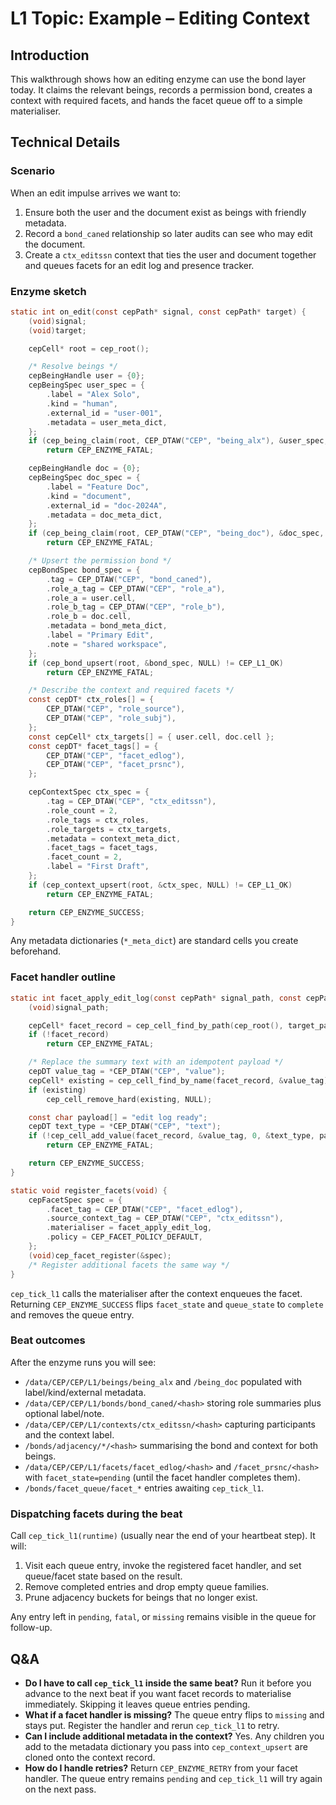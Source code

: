 # L1 Topic: Example – Editing Context

## Introduction
This walkthrough shows how an editing enzyme can use the bond layer today. It claims the relevant beings, records a permission bond, creates a context with required facets, and hands the facet queue off to a simple materialiser.

## Technical Details
### Scenario
When an edit impulse arrives we want to:
1. Ensure both the user and the document exist as beings with friendly metadata.
2. Record a `bond_caned` relationship so later audits can see who may edit the document.
3. Create a `ctx_editssn` context that ties the user and document together and queues facets for an edit log and presence tracker.

### Enzyme sketch
```c
static int on_edit(const cepPath* signal, const cepPath* target) {
    (void)signal;
    (void)target;

    cepCell* root = cep_root();

    /* Resolve beings */
    cepBeingHandle user = {0};
    cepBeingSpec user_spec = {
        .label = "Alex Solo",
        .kind = "human",
        .external_id = "user-001",
        .metadata = user_meta_dict,
    };
    if (cep_being_claim(root, CEP_DTAW("CEP", "being_alx"), &user_spec, &user) != CEP_L1_OK)
        return CEP_ENZYME_FATAL;

    cepBeingHandle doc = {0};
    cepBeingSpec doc_spec = {
        .label = "Feature Doc",
        .kind = "document",
        .external_id = "doc-2024A",
        .metadata = doc_meta_dict,
    };
    if (cep_being_claim(root, CEP_DTAW("CEP", "being_doc"), &doc_spec, &doc) != CEP_L1_OK)
        return CEP_ENZYME_FATAL;

    /* Upsert the permission bond */
    cepBondSpec bond_spec = {
        .tag = CEP_DTAW("CEP", "bond_caned"),
        .role_a_tag = CEP_DTAW("CEP", "role_a"),
        .role_a = user.cell,
        .role_b_tag = CEP_DTAW("CEP", "role_b"),
        .role_b = doc.cell,
        .metadata = bond_meta_dict,
        .label = "Primary Edit",
        .note = "shared workspace",
    };
    if (cep_bond_upsert(root, &bond_spec, NULL) != CEP_L1_OK)
        return CEP_ENZYME_FATAL;

    /* Describe the context and required facets */
    const cepDT* ctx_roles[] = {
        CEP_DTAW("CEP", "role_source"),
        CEP_DTAW("CEP", "role_subj"),
    };
    const cepCell* ctx_targets[] = { user.cell, doc.cell };
    const cepDT* facet_tags[] = {
        CEP_DTAW("CEP", "facet_edlog"),
        CEP_DTAW("CEP", "facet_prsnc"),
    };

    cepContextSpec ctx_spec = {
        .tag = CEP_DTAW("CEP", "ctx_editssn"),
        .role_count = 2,
        .role_tags = ctx_roles,
        .role_targets = ctx_targets,
        .metadata = context_meta_dict,
        .facet_tags = facet_tags,
        .facet_count = 2,
        .label = "First Draft",
    };
    if (cep_context_upsert(root, &ctx_spec, NULL) != CEP_L1_OK)
        return CEP_ENZYME_FATAL;

    return CEP_ENZYME_SUCCESS;
}
```
Any metadata dictionaries (`*_meta_dict`) are standard cells you create beforehand.

### Facet handler outline
```c
static int facet_apply_edit_log(const cepPath* signal_path, const cepPath* target_path) {
    (void)signal_path;

    cepCell* facet_record = cep_cell_find_by_path(cep_root(), target_path);
    if (!facet_record)
        return CEP_ENZYME_FATAL;

    /* Replace the summary text with an idempotent payload */
    cepDT value_tag = *CEP_DTAW("CEP", "value");
    cepCell* existing = cep_cell_find_by_name(facet_record, &value_tag);
    if (existing)
        cep_cell_remove_hard(existing, NULL);

    const char payload[] = "edit log ready";
    cepDT text_type = *CEP_DTAW("CEP", "text");
    if (!cep_cell_add_value(facet_record, &value_tag, 0, &text_type, payload, sizeof payload, sizeof payload))
        return CEP_ENZYME_FATAL;

    return CEP_ENZYME_SUCCESS;
}

static void register_facets(void) {
    cepFacetSpec spec = {
        .facet_tag = CEP_DTAW("CEP", "facet_edlog"),
        .source_context_tag = CEP_DTAW("CEP", "ctx_editssn"),
        .materialiser = facet_apply_edit_log,
        .policy = CEP_FACET_POLICY_DEFAULT,
    };
    (void)cep_facet_register(&spec);
    /* Register additional facets the same way */
}
```
`cep_tick_l1` calls the materialiser after the context enqueues the facet. Returning `CEP_ENZYME_SUCCESS` flips `facet_state` and `queue_state` to `complete` and removes the queue entry.

### Beat outcomes
After the enzyme runs you will see:
- `/data/CEP/CEP/L1/beings/being_alx` and `/being_doc` populated with label/kind/external metadata.
- `/data/CEP/CEP/L1/bonds/bond_caned/<hash>` storing role summaries plus optional label/note.
- `/data/CEP/CEP/L1/contexts/ctx_editssn/<hash>` capturing participants and the context label.
- `/bonds/adjacency/*/<hash>` summarising the bond and context for both beings.
- `/data/CEP/CEP/L1/facets/facet_edlog/<hash>` and `/facet_prsnc/<hash>` with `facet_state=pending` (until the facet handler completes them).
- `/bonds/facet_queue/facet_*` entries awaiting `cep_tick_l1`.

### Dispatching facets during the beat
Call `cep_tick_l1(runtime)` (usually near the end of your heartbeat step). It will:
1. Visit each queue entry, invoke the registered facet handler, and set queue/facet state based on the result.
2. Remove completed entries and drop empty queue families.
3. Prune adjacency buckets for beings that no longer exist.

Any entry left in `pending`, `fatal`, or `missing` remains visible in the queue for follow-up.

## Q&A
- **Do I have to call `cep_tick_l1` inside the same beat?** Run it before you advance to the next beat if you want facet records to materialise immediately. Skipping it leaves queue entries pending.
- **What if a facet handler is missing?** The queue entry flips to `missing` and stays put. Register the handler and rerun `cep_tick_l1` to retry.
- **Can I include additional metadata in the context?** Yes. Any children you add to the metadata dictionary you pass into `cep_context_upsert` are cloned onto the context record.
- **How do I handle retries?** Return `CEP_ENZYME_RETRY` from your facet handler. The queue entry remains `pending` and `cep_tick_l1` will try again on the next pass.
